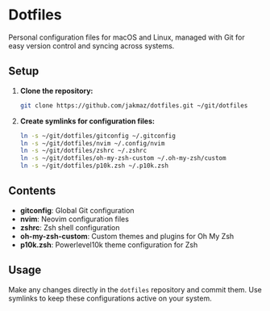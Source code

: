 # Dotfiles

Personal configuration files for macOS and Linux, managed with Git for easy version control and syncing across systems.

## Setup

1. **Clone the repository:**

   ```bash
   git clone https://github.com/jakmaz/dotfiles.git ~/git/dotfiles
   ```

2. **Create symlinks for configuration files:**

   ```bash
   ln -s ~/git/dotfiles/gitconfig ~/.gitconfig
   ln -s ~/git/dotfiles/nvim ~/.config/nvim
   ln -s ~/git/dotfiles/zshrc ~/.zshrc
   ln -s ~/git/dotfiles/oh-my-zsh-custom ~/.oh-my-zsh/custom
   ln -s ~/git/dotfiles/p10k.zsh ~/.p10k.zsh
   ```

## Contents

- **gitconfig**: Global Git configuration
- **nvim**: Neovim configuration files
- **zshrc**: Zsh shell configuration
- **oh-my-zsh-custom**: Custom themes and plugins for Oh My Zsh
- **p10k.zsh**: Powerlevel10k theme configuration for Zsh

## Usage

Make any changes directly in the `dotfiles` repository and commit them. Use symlinks to keep these configurations active on your system.
